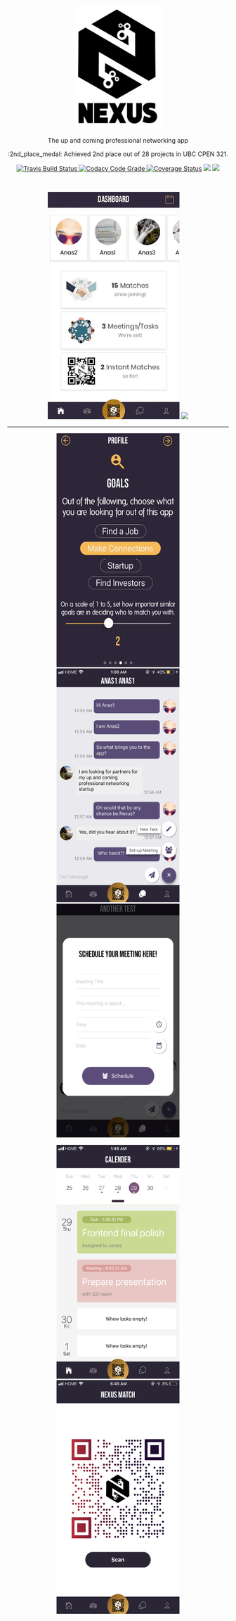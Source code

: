 <p align="center" >
  <img width=200 src="static/logo.png"/>
</p>


<p align="center">
 The up and coming professional networking app 
</p>

<p align="center">
 :2nd_place_medal: Achieved 2nd place out of 28 projects in UBC CPEN 321.
</p>



<p align="center">
  <a href="https://travis-ci.com/kimoantiqe/Nexus">
    <img src="https://travis-ci.com/kimoantiqe/Nexus.svg?branch=master"
      alt="Travis Build Status" />
  </a>

  <a href="https://www.codacy.com/app/Nexus/Nexus?utm_source=github.com&amp;utm_medium=referral&amp;utm_content=kimoantiqe/Nexus&amp;utm_campaign=Badge_Grade">
    <img src="https://api.codacy.com/project/badge/Grade/9e090f0a5cf14a5baf72145d284aa1e1"
      alt="Codacy Code Grade" />
<a href='https://coveralls.io/github/kimoantiqe/Nexus?branch=master'><img src='https://coveralls.io/repos/github/kimoantiqe/Nexus/badge.svg?branch=master&service=github' alt='Coverage Status' /></a>

<img src = "https://img.shields.io/badge/Docker-ready-blue.svg">

<img src ="https://img.shields.io/badge/Deployment-Azure-blue.svg">
</p>
<br>


<p align="center" >
  <img width=300 src="static/GIFdashboard.gif"/>
  <img width=300 src="static/GIFmatching.gif"/>
</p>

<hr >

<p align="center" >
  <img width=280 height=532 src="static/profile.png"/>
  <img width=280 height=532 src="static/chatting.PNG"/>
  <img width=280 height=532 src="static/meeting.png"/>
 </p>
 
 <p align="center" >
  <img width=280 height=532 src="static/calendar.PNG"/>
  <img width=280 height=532 src="static/qr.PNG"/>
 </p>



